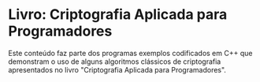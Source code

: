 # Livro: Criptografia Aplicada para Programadores

Este conteúdo faz parte dos programas exemplos codificados em C++ que demonstram o uso de alguns algoritmos clássicos de criptografia apresentados no livro "Criptografia Aplicada para Programadores".

